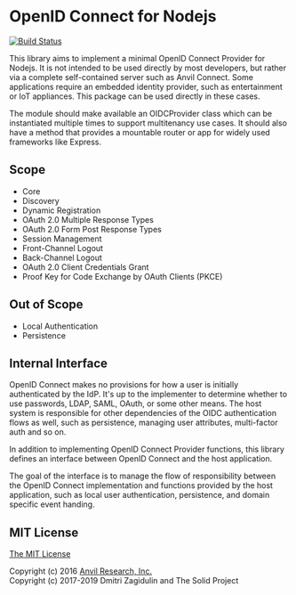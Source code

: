 # OpenID Connect for Nodejs

[![Build Status](https://travis-ci.org/interop-alliance/oidc-op.svg?branch=master)](https://travis-ci.org/interop-alliance/oidc-op)

This library aims to implement a minimal OpenID Connect Provider for
Nodejs. It is not intended to be used directly by most developers, but rather
via a complete self-contained server such as Anvil Connect. Some applications
require an embedded identity provider, such as entertainment or IoT appliances.
This package can be used directly in these cases.

The module should make available an OIDCProvider class which can be
instantiated multiple times to support multitenancy use cases. It should also
have a method that provides a mountable router or app for widely used frameworks
like Express.

## Scope

- Core
- Discovery
- Dynamic Registration
- OAuth 2.0 Multiple Response Types
- OAuth 2.0 Form Post Response Types
- Session Management
- Front-Channel Logout
- Back-Channel Logout
- OAuth 2.0 Client Credentials Grant
- Proof Key for Code Exchange by OAuth Clients (PKCE)

## Out of Scope

- Local Authentication
- Persistence

## Internal Interface

OpenID Connect makes no provisions for how a user is initially authenticated
by the IdP. It's up to the implementer to determine whether to use passwords,
LDAP, SAML, OAuth, or some other means. The host system is responsible for
other dependencies of the OIDC authentication flows as well, such as
persistence, managing user attributes, multi-factor auth and so on.

In addition to implementing OpenID Connect Provider functions, this library
defines an interface between OpenID Connect and the host application.

The goal of the interface is to manage the flow of responsibility between the
OpenID Connect implementation and functions provided by the host application,
such as local user authentication, persistence, and domain specific event
handing.

## MIT License

[The MIT License](LICENSE.md)

Copyright (c) 2016 [Anvil Research, Inc.](http://anvil.io)<br/>
Copyright (c) 2017-2019 Dmitri Zagidulin and The Solid Project
